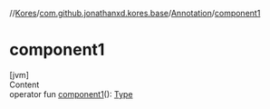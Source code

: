 //[Kores](../../index.md)/[com.github.jonathanxd.kores.base](../index.md)/[Annotation](index.md)/[component1](component1.md)



# component1  
[jvm]  
Content  
operator fun [component1](component1.md)(): [Type](https://docs.oracle.com/javase/8/docs/api/java/lang/reflect/Type.html)  



